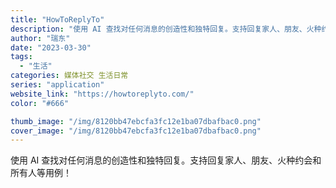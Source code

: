 ```yaml
---
title: "HowToReplyTo"
description: "使用 AI 查找对任何消息的创造性和独特回复。支持回复家人、朋友、火种约会和所有人等用例！ "
author: "瑞东"
date: "2023-03-30"
tags:
  - "生活"
categories: 媒体社交 生活日常
series: "application"
website_link: "https://howtoreplyto.com/"
color: "#666"

thumb_image: "/img/8120bb47ebcfa3fc12e1ba07dbafbac0.png"
cover_image: "/img/8120bb47ebcfa3fc12e1ba07dbafbac0.png"
---
```


使用 AI 查找对任何消息的创造性和独特回复。支持回复家人、朋友、火种约会和所有人等用例！ 